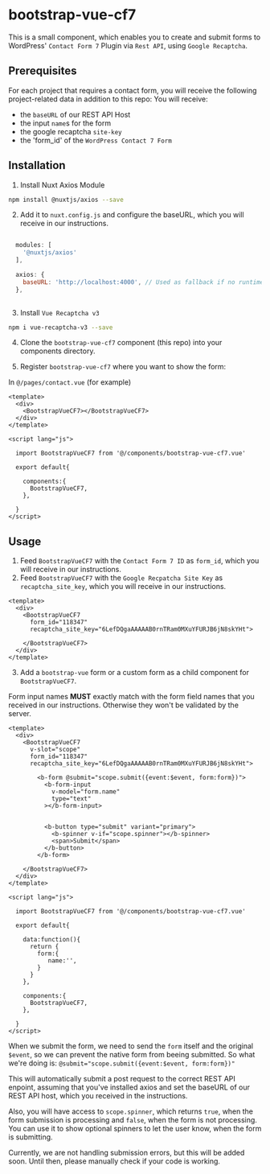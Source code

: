 # bootstrap-vue-cf7

This is a small component, which enables you to create and submit forms to WordPress' `Contact Form 7` Plugin via `Rest API`, using `Google Recaptcha`.

## Prerequisites

For each project that requires a contact form, you will receive the following project-related data in addition to this repo:
You will receive:

- the `baseURL` of our REST API Host
- the input `name`s for the form
- the google recaptcha `site-key`
- the 'form_id' of the `WordPress Contact 7 Form`

## Installation

1. Install Nuxt Axios Module

```bash
npm install @nuxtjs/axios --save
```

2. Add it to `nuxt.config.js` and configure the baseURL, which you will receive in our instructions.

```javascript

  modules: [
    '@nuxtjs/axios'
  ],

  axios: {
    baseURL: 'http://localhost:4000', // Used as fallback if no runtime config is provided
  },
  
```

3. Install `Vue Recaptcha v3`

```bash
npm i vue-recaptcha-v3 --save
```

4. Clone the `bootstrap-vue-cf7` component (this repo) into your components directory.

5. Register `bootstrap-vue-cf7` where you want to show the form:

In `@/pages/contact.vue` (for example)
```vue
<template>
  <div>
    <BootstrapVueCF7></BootstrapVueCF7>
  </div>
</template>

<script lang="js">

  import BootstrapVueCF7 from '@/components/bootstrap-vue-cf7.vue'

  export default{

    components:{
      BootstrapVueCF7,
    },
    
  }
</script>
```

## Usage

1. Feed `BootstrapVueCF7` with the `Contact Form 7 ID` as `form_id`, which you will receive in our instructions.
2. Feed `BootstrapVueCF7` with the `Google Recpatcha Site Key` as `recaptcha_site_key`, which you will receive in our instructions.

```vue
<template>
  <div>
    <BootstrapVueCF7
      form_id="118347"
      recaptcha_site_key="6LefDQgaAAAAAB0rnTRam0MXuYFURJB6jN8skYHt">

    </BootstrapVueCF7>
  </div>
</template>
```

3. Add a `bootstrap-vue` form or a custom form as a child component for `BootstrapVueCF7`.

Form input names **MUST** exactly match with the form field names that you received in our instructions. Otherwise they won't be validated by the server.

```vue
<template>
  <div>
    <BootstrapVueCF7
      v-slot="scope"
      form_id="118347"
      recaptcha_site_key="6LefDQgaAAAAAB0rnTRam0MXuYFURJB6jN8skYHt">

        <b-form @submit="scope.submit({event:$event, form:form})">
          <b-form-input
            v-model="form.name"
            type="text"
          ></b-form-input>


          <b-button type="submit" variant="primary">
            <b-spinner v-if="scope.spinner"></b-spinner>
            <span>Submit</span>
          </b-button>
        </b-form>

    </BootstrapVueCF7>
  </div>
</template>

<script lang="js">

  import BootstrapVueCF7 from '@/components/bootstrap-vue-cf7.vue'

  export default{
  
    data:function(){
      return {
        form:{
           name:'',
        }
      }
    },

    components:{
      BootstrapVueCF7,
    },
    
  }
</script>
```

When we submit the form, we need to send the `form` itself and the original `$event`, so we can prevent the native form from beeing submitted. So what we're doing is: `@submit="scope.submit({event:$event, form:form})"`

This will automatically submit a post request to the correct REST API enpoint, assuming that you've installed axios and set the baseURL of our REST API host, which you received in the instructions.

Also, you will have access to `scope.spinner`, which returns `true`, when the form submission is processing and `false`, when the form is not processing. You can use it to show optional spinners to let the user know, when the form is submitting.

Currently, we are not handling submission errors, but this will be added soon. Until then, please manually check if your code is working.
